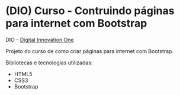 # (DIO) Curso - Contruindo páginas para internet com Bootstrap

DIO - [Digital Innovation One](https://digitalinnovation.one/sign-up?ref=FBAIQEAO9X "Digital Innovation One")

Projeto do curso de como criar páginas para internet com Bootstrap.

Bibliotecas e tecnologias utilizadas:
- HTML5
- CSS3
- Bootstrap